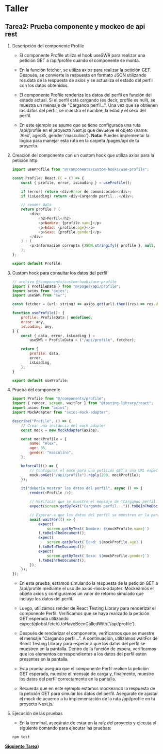 # Taller

## **Tarea2:** Prueba componente y mockeo de api rest

1.  Descripción del componente Profile

    -   El componente Profile utiliza el hook useSWR para realizar una petición GET a /api/profile cuando el componente se monta.

    -   En la función fetcher, se utiliza axios para realizar la petición GET. Después, se convierte la respuesta en formato JSON utilizando res.data de la respuesta de axios y se actualiza el estado del perfil con los datos obtenidos.

    -   El componente Profile renderiza los datos del perfil en función del estado actual. Si el perfil está cargando (es decir, profile es null), se muestra un mensaje de "Cargando perfil...". Una vez que se obtienen los datos del perfil, se muestra el nombre, la edad y el sexo del perfil.

    -   En este ejemplo se asume que se tiene configurada una ruta /api/profile en el proyecto Next.js que devuelve el objeto {name: 'Alex', age:35, gender:'masculino'}. **Nota:** Puedes implementar la lógica para manejar esta ruta en la carpeta /pages/api de tu proyecto.

2.  Creación del componente con un custom hook que utiliza axios para la petición http

    ```javascript
    import useProfile from "@/components/custom-hooks/use-profile";

    const Profile: React.FC = () => {
    	const { profile, error, isLoading } = useProfile();

    	if (error) return <div>Error de comunicación</div>;
    	if (isLoading) return <div>Cargando perfil...</div>;

    	// render data
    	return profile ? (
    		<div>
    			<h2>Perfil</h2>
    			<p>Nombre: {profile.name}</p>
    			<p>Edad: {profile.age}</p>
    			<p>Sexo: {profile.gender}</p>
    		</div>
    	) : (
    		<p>Información corrupta {JSON.stringify({ profile }, null, 2)}</p>
    	);
    };

    export default Profile;
    ```

3.  Custom hook para consultar los datos del perfil

    ```javascript
    // archivo @/components/custom-hooks/use-profile
    import { ProfileData } from "@/pages/api/profile";
    import axios from "axios";
    import useSWR from "swr";

    const fetcher = (url: string) => axios.get(url).then((res) => res.data);

    function useProfile(): {
    	profile: ProfileData | undefined,
    	error: any,
    	isLoading: any,
    } {
    	const { data, error, isLoading } =
    		useSWR < ProfileData > ("/api/profile", fetcher);

    	return {
    		profile: data,
    		error,
    		isLoading,
    	};
    }

    export default useProfile;
    ```

4.  Prueba del componente

    ```javascript
    import Profile from "@/components/profile";
    import { render, screen, waitFor } from "@testing-library/react";
    import axios from "axios";
    import MockAdapter from "axios-mock-adapter";

    describe("Profile", () => {
    	// Crear una instancia del mock adapter
    	const mock = new MockAdapter(axios);

    	const mockProfile = {
    		name: "Alex",
    		age: 35,
    		gender: "masculino",
    	};

    	beforeAll(() => {
    		// Configurar el mock para una petición GET a una URL específica
    		mock.onGet("/api/profile").reply(200, mockProfile);
    	});

    	it("debería mostrar los datos del perfil", async () => {
    		render(<Profile />);

    		// Verificar que se muestre el mensaje de "Cargando perfil..."
    		expect(screen.getByText("Cargando perfil...")).toBeInTheDocument();

    		// Esperar a que los datos del perfil se muestren en la pantalla
    		await waitFor(() => {
    			expect(
    				screen.getByText(`Nombre: ${mockProfile.name}`)
    			).toBeInTheDocument();
    			expect(
    				screen.getByText(`Edad: ${mockProfile.age}`)
    			).toBeInTheDocument();
    			expect(
    				screen.getByText(`Sexo: ${mockProfile.gender}`)
    			).toBeInTheDocument();
    		});
    	});
    });
    ```

    -   En esta prueba, estamos simulando la respuesta de la petición GET a /api/profile mediante el uso de axios-mock-adapter. Mockeamos el objeto axios y configuramos un valor de retorno simulado que incluye los datos del perfil.

    -   Luego, utilizamos render de React Testing Library para renderizar el componente Perfil. Verificamos que se haya realizado la petición GET esperada utilizando expect(global.fetch).toHaveBeenCalledWith('/api/profile').

    -   Después de renderizar el componente, verificamos que se muestre el mensaje "Cargando perfil...". A continuación, utilizamos waitFor de React Testing Library para esperar a que los datos del perfil se muestren en la pantalla. Dentro de la función de espera, verificamos que los elementos correspondientes a los datos del perfil estén presentes en la pantalla.

    -   Esta prueba asegura que el componente Perfil realice la petición GET esperada, muestre el mensaje de carga y, finalmente, muestre los datos del perfil correctamente en la pantalla.

    -   Recuerda que en este ejemplo estamos mockeando la respuesta de la petición GET para simular los datos del perfil. Asegúrate de ajustar el mock de acuerdo a tu implementación de la ruta /api/profile en tu proyecto Next.js.

5.  Ejecución de las pruebas

    -   En la terminal, asegúrate de estar en la raíz del proyecto y ejecuta el siguiente comando para ejecutar las pruebas:

    ```bash
    npm test
    ```

**[Siguiente Tarea](../../task3/workshop/task3.md))**
